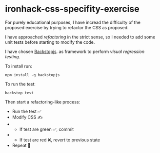 # ironhack-css-specifity-exercise

For purely educational purposes, I have incread the difficulty of the proposed exercise by trying to refactor the CSS as proposed. 

I have approached *refactoring* in the strict sense, so I needed to add some unit tests before starting to modify the code. 

I have chosen [Backstopjs](https://github.com/garris/BackstopJS/blob/master/README.md#local-installation). as framework to perform *visual regression testing*.

To install run:
```
npm install -g backstopjs
```
To run the test:
```
backstop test
```
Then start a refactoring-like process:
* Run the test ✅
* Modify CSS ✍️
* * If test are green ✅, commit
* * If test are red ❌, revert to previous state
* Repeat 🔁
